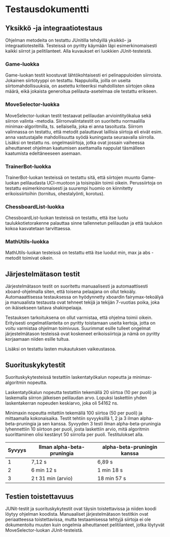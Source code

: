 # Testausdokumentti

## Yksikkö -ja integraatiotestaus

Ohjelman metodeita on testattu JUnitilla tehdyillä yksikkö- ja integraatiotesteillä. Testeissä on pyritty käymään läpi esimerkinomaisesti kaikki siirrot ja pelitilanteet. Alla kuvaukset eri luokkien JUnit-testeistä. 

### Game-luokka

Game-luokan testit koostuvat lähtökohtaisesti eri pelinappuloiden siirroista. Jokainen siirtotyyppi on testattu. Nappuloilla, joilla on useita siirtomahdollisuuksia, on asetettu kriteeriksi mahdollisten siirtojen oikea määrä, eikä jokaista generoitua pelilauta-asetelmaa ole testattu erikseen.

### MoveSelector-luokka

MoveSelector-luokan testit testaavat pelilaudan arviointityökalua sekä siirron valinta -metodia. Siirronvalintatestit on suoritettu normaalilla minimax-algoritmilla, ts. sellaisella, joka ei anna tasoitusta. Siirrom valinnassa on testattu, että metodit palauttavat laillisia siirtoja eli eivät esim. anna vastustajalle mahdollisuutta syödä kuningasta seuraavalla siirrolla. Lisäksi on testattu ns. ongelmasiirtoja, jotka ovat jossain vaiheessa aiheuttaneet ohjelman kaatumisen asettamalla nappulat täsmälleen kaatumista edeltäneeseen asemaan.

### TrainerBot-luokka

TrainerBot-luokan testeissä on testattu sitä, että siirtojen muunto Game-luokan pelilaudasta UCI-muotoon ja toisinpäin toimii oikein. Perussiirtoja on testattu esimerkinomaisesti ja suurempi huomio on kiinnitetty erikoissiirtoihin (tornitus, ohestalyönti, korotus).

### ChessboardList-luokka

ChessboardList-luokan testeissä on testattu, että itse luotu taulukkotietorakenne palauttaa sinne tallennetun pelilaudan ja että taulukon kokoa kasvatetaan tarvittaessa.

### MathUtils-luokka

MathUtils-luokan testeissä on testattu että itse luodut min, max ja abs -metodit toimivat oikein.

## Järjestelmätason testit

Järjestelmätason testit on suoritettu manuaalisesti ja automaattisesti xboard-ohjelmalla siten, että toisena pelaajana on ollut tekoäly. Automaaattisessa testauksessa on hyödynnetty xboardin fairymax-tekoälyä ja manuaalista testausta ovat tehneet tekijä ja tekijän 7-vuotias poika, joka on ikäisekseen taitava shakinpelaaja.

Testauksen tarkoituksena on ollut varmistaa, että ohjelma toimii oikein. Erityisesti ongelmatilanteita on pyritty toistamaan useita kertoja, jotta on voitu varmistaa ohjelman toimivuus. Suurimmat esille tulleet ongelmat järjestelmätason testeissä ovat koskeneet erikoissiirtoja ja nämä on pyritty korjaamaan niiden esille tultua.

Lisäksi on testattu lasten mukautuksen vaikeustasoa.

## Suorituskykytestit

Suorituskykytesteissä testattiin laskentatyökalun nopeutta ja minimax-algoritmin nopeutta.

Laskentatyökalun nopeutta testattiin tekemällä 20 siirtoa (10 per puoli) ja laskemalla siirron jälkeisen pelilaudan arvo. Lopuksi laskettiin yhden laskentakerran nopeuden keskiarvo, joka oli 54162 ns.

Minimaxin nopeutta mitattiin tekemällä 100 siirtoa (50 per puoli) ja mittaamalla kokonaisaika. Testit tehtiin syvyyksillä 1, 2 ja 3 ilman alpha-beta-pruningia ja sen kanssa. Syvyyden 3 testi ilman alpha-beta-pruningia lyhennettiin 10 siirtoon per puoli, josta laskettiin arvio, mitä algoritmin suorittaminen olisi kestänyt 50 siirrolla per puoli. Testitulokset alla.

Syvyys | Ilman alpha-beta-pruningia | alpha-beta-pruningin kanssa
--- | --- | ---
1 | 7,12 s | 6,89 s
2 | 6 min 12 s | 1 min 18 s
3 | 2 t 31 min (arvio) | 18 min 57 s

## Testien toistettavuus

JUNit-testit ja suorituskykytestit ovat täysin toistettavissa ja niiden koodi löytyy ohjelman koodista. Manuaaliset järjestelmätason testitkin ovat periaatteessa toistettavissa, mutta testaamisessa tehtyjä siirtoja ei ole dokumentoitu muuten kuin ongelmia aiheuttaneet pelitilanteet, jotka löytyvät MoveSelector-luokan JUnit-testeistä.
